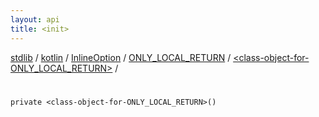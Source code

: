 ```yaml
---
layout: api
title: <init>
---
```

[stdlib](../../../../index.html) / [kotlin](../../../index.html) / [InlineOption](../../index.html) / [ONLY_LOCAL_RETURN](../index.html) / [<class-object-for-ONLY_LOCAL_RETURN>](index.html) / [<init>](_init_.html)

# <init>

```
private <class-object-for-ONLY_LOCAL_RETURN>()
```
